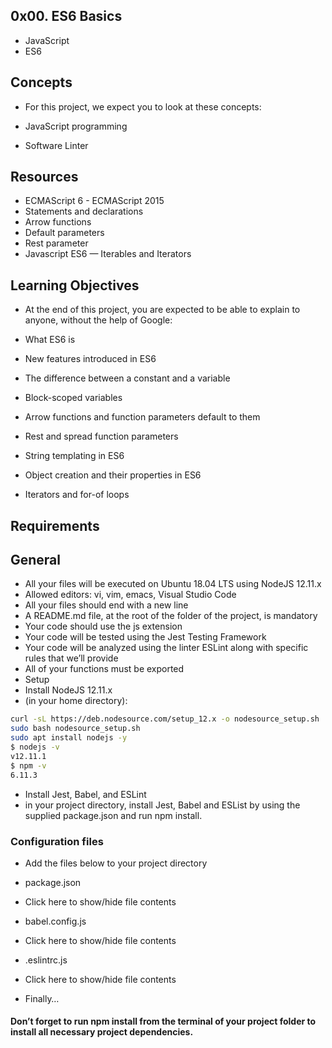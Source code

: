 ## 0x00. ES6 Basics
- JavaScript
- ES6

## Concepts
- For this project, we expect you to look at these concepts:

- JavaScript programming
- Software Linter

## Resources
- ECMAScript 6 - ECMAScript 2015
- Statements and declarations
- Arrow functions
- Default parameters
- Rest parameter
- Javascript ES6 — Iterables and Iterators

## Learning Objectives
- At the end of this project, you are expected to be able to explain to anyone, without the help of Google:

- What ES6 is
- New features introduced in ES6
- The difference between a constant and a variable
- Block-scoped variables
- Arrow functions and function parameters default to them
- Rest and spread function parameters
- String templating in ES6
- Object creation and their properties in ES6
- Iterators and for-of loops

## Requirements
## General
- All your files will be executed on Ubuntu 18.04 LTS using NodeJS 12.11.x
- Allowed editors: vi, vim, emacs, Visual Studio Code
- All your files should end with a new line
- A README.md file, at the root of the folder of the project, is mandatory
- Your code should use the js extension
- Your code will be tested using the Jest Testing Framework
- Your code will be analyzed using the linter ESLint along with specific rules that we’ll provide
- All of your functions must be exported
- Setup
- Install NodeJS 12.11.x
- (in your home directory):

```bash
curl -sL https://deb.nodesource.com/setup_12.x -o nodesource_setup.sh
sudo bash nodesource_setup.sh
sudo apt install nodejs -y
$ nodejs -v
v12.11.1
$ npm -v
6.11.3
```
- Install Jest, Babel, and ESLint
- in your project directory, install Jest, Babel and ESList by using the supplied package.json and run npm install.

### Configuration files
- Add the files below to your project directory

- package.json
- Click here to show/hide file contents
- babel.config.js
- Click here to show/hide file contents
- .eslintrc.js
- Click here to show/hide file contents
- Finally…
#### Don’t forget to run npm install from the terminal of your project folder to install all necessary project dependencies.
